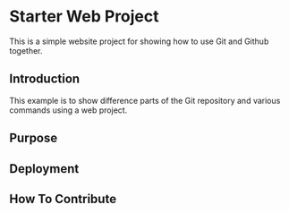 # Starter Web Project

This is a simple website project for showing how to use Git and Github together.

## Introduction

This example is to show difference parts of the Git repository and various commands using a web project.

## Purpose

## Deployment

## How To Contribute
